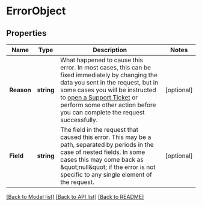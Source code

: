 # ErrorObject

## Properties

Name | Type | Description | Notes
------------ | ------------- | ------------- | -------------
**Reason** | **string** | What happened to cause this error. In most cases, this can be fixed immediately by changing the data you sent in the request, but in some cases you will be instructed to [open a Support Ticket](/api/v4/support-tickets/#post) or perform some other action before you can complete the request successfully.  | [optional] 
**Field** | **string** | The field in the request that caused this error. This may be a path, separated by periods in the case of nested fields. In some cases this may come back as \&quot;null\&quot; if the error is not specific to any single element of the request.  | [optional] 

[[Back to Model list]](../README.md#documentation-for-models) [[Back to API list]](../README.md#documentation-for-api-endpoints) [[Back to README]](../README.md)


